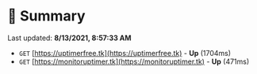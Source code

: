 # 📖 Summary
Last updated: **8/13/2021, 8:57:33 AM**

- `GET` [https://uptimerfree.tk](https://uptimerfree.tk) - **Up** (1704ms)
- `GET` [https://monitoruptimer.tk](https://monitoruptimer.tk) - **Up** (471ms)
